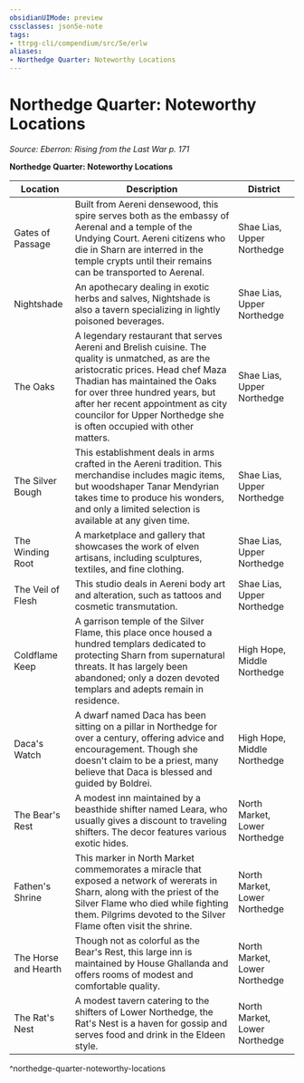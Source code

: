 ```yaml
---
obsidianUIMode: preview
cssclasses: json5e-note
tags:
- ttrpg-cli/compendium/src/5e/erlw
aliases:
- Northedge Quarter: Noteworthy Locations
---
```

# Northedge Quarter: Noteworthy Locations
*Source: Eberron: Rising from the Last War p. 171* 

**Northedge Quarter: Noteworthy Locations**

| Location | Description | District |
|----------|-------------|----------|
| Gates of Passage | Built from Aereni densewood, this spire serves both as the embassy of Aerenal and a temple of the Undying Court. Aereni citizens who die in Sharn are interred in the temple crypts until their remains can be transported to Aerenal. | Shae Lias, Upper Northedge |
| Nightshade | An apothecary dealing in exotic herbs and salves, Nightshade is also a tavern specializing in lightly poisoned beverages. | Shae Lias, Upper Northedge |
| The Oaks | A legendary restaurant that serves Aereni and Brelish cuisine. The quality is unmatched, as are the aristocratic prices. Head chef Maza Thadian has maintained the Oaks for over three hundred years, but after her recent appointment as city councilor for Upper Northedge she is often occupied with other matters. | Shae Lias, Upper Northedge |
| The Silver Bough | This establishment deals in arms crafted in the Aereni tradition. This merchandise includes magic items, but woodshaper Tanar Mendyrian takes time to produce his wonders, and only a limited selection is available at any given time. | Shae Lias, Upper Northedge |
| The Winding Root | A marketplace and gallery that showcases the work of elven artisans, including sculptures, textiles, and fine clothing. | Shae Lias, Upper Northedge |
| The Veil of Flesh | This studio deals in Aereni body art and alteration, such as tattoos and cosmetic transmutation. | Shae Lias, Upper Northedge |
| Coldflame Keep | A garrison temple of the Silver Flame, this place once housed a hundred templars dedicated to protecting Sharn from supernatural threats. It has largely been abandoned; only a dozen devoted templars and adepts remain in residence. | High Hope, Middle Northedge |
| Daca's Watch | A dwarf named Daca has been sitting on a pillar in Northedge for over a century, offering advice and encouragement. Though she doesn't claim to be a priest, many believe that Daca is blessed and guided by Boldrei. | High Hope, Middle Northedge |
| The Bear's Rest | A modest inn maintained by a beasthide shifter named Leara, who usually gives a discount to traveling shifters. The decor features various exotic hides. | North Market, Lower Northedge |
| Fathen's Shrine | This marker in North Market commemorates a miracle that exposed a network of wererats in Sharn, along with the priest of the Silver Flame who died while fighting them. Pilgrims devoted to the Silver Flame often visit the shrine. | North Market, Lower Northedge |
| The Horse and Hearth | Though not as colorful as the Bear's Rest, this large inn is maintained by House Ghallanda and offers rooms of modest and comfortable quality. | North Market, Lower Northedge |
| The Rat's Nest | A modest tavern catering to the shifters of Lower Northedge, the Rat's Nest is a haven for gossip and serves food and drink in the Eldeen style. | North Market, Lower Northedge |
^northedge-quarter-noteworthy-locations